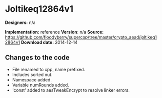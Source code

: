 # Joltikeq12864v1

**Designers:** n/a

**Implementation:** reference
**Version:** n/a
**Source:** https://github.com/floodyberry/supercop/tree/master/crypto_aead/joltikeq12864v1
**Download date:** 2014-12-14

## Changes to the code

* File renamed to cpp, name prefixed.
* Includes sorted out.
* Namespace added.
* Variable numRounds added.
* 'const' added to aesTweakEncrypt to resolve linker errors.